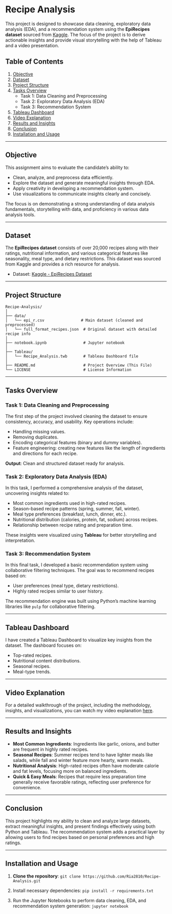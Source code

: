 # Recipe Analysis

This project is designed to showcase data cleaning, exploratory data analysis (EDA), and a recommendation system using the **EpiRecipes dataset** sourced from [Kaggle](https://www.kaggle.com/datasets/hugodarwood/epirecipes ). The focus of the project is to derive actionable insights and provide visual storytelling with the help of Tableau and a video presentation.

## Table of Contents

1. [Objective](#objective)
2. [Dataset](#dataset)
3. [Project Structure](#project-structure)
4. [Tasks Overview](#tasks-overview)
    - Task 1: Data Cleaning and Preprocessing
    - Task 2: Exploratory Data Analysis (EDA)
    - Task 3: Recommendation System
5. [Tableau Dashboard](#tableau-dashboard)
6. [Video Explanation](#video-explanation)
7. [Results and Insights](#results-and-insights)
8. [Conclusion](#conclusion)
9. [Installation and Usage](#installation-and-usage)

---

## Objective

This assignment aims to evaluate the candidate’s ability to:

- Clean, analyze, and preprocess data efficiently.
- Explore the dataset and generate meaningful insights through EDA.
- Apply creativity in developing a recommendation system.
- Use visualizations to communicate insights clearly and concisely.
  
The focus is on demonstrating a strong understanding of data analysis fundamentals, storytelling with data, and proficiency in various data analysis tools.

---

## Dataset

The **EpiRecipes dataset** consists of over 20,000 recipes along with their ratings, nutritional information, and various categorical features like seasonality, meal type, and dietary restrictions. This dataset was sourced from Kaggle and provides a rich resource for analysis.

- Dataset: [Kaggle - EpiRecipes Dataset](https://www.kaggle.com/datasets/hugodarwood/epirecipes )

---

## Project Structure
```
Recipe-Analysis/
│
├── data/
│   └── epi_r.csv                # Main dataset (cleaned and preprocessed)
│   └── full_format_recipes.json  # Original dataset with detailed recipe info
│
├── notebook.ipynb                # Jupyter notebook
│
├── Tableau/
│   └── Recipe_Analysis.twb       # Tableau Dashboard file
│
├── README.md                     # Project Overview (This File)
└── LICENSE                       # License Information
```
---

## Tasks Overview

### Task 1: Data Cleaning and Preprocessing
The first step of the project involved cleaning the dataset to ensure consistency, accuracy, and usability. Key operations include:
- Handling missing values.
- Removing duplicates.
- Encoding categorical features (binary and dummy variables).
- Feature engineering: creating new features like the length of ingredients and directions for each recipe.

**Output**: Clean and structured dataset ready for analysis.

### Task 2: Exploratory Data Analysis (EDA)
In this task, I performed a comprehensive analysis of the dataset, uncovering insights related to:
- Most common ingredients used in high-rated recipes.
- Season-based recipe patterns (spring, summer, fall, winter).
- Meal type preferences (breakfast, lunch, dinner, etc.).
- Nutritional distribution (calories, protein, fat, sodium) across recipes.
- Relationship between recipe rating and preparation time.

These insights were visualized using **Tableau** for better storytelling and interpretation.

### Task 3: Recommendation System
In this final task, I developed a basic recommendation system using collaborative filtering techniques. The goal was to recommend recipes based on:
- User preferences (meal type, dietary restrictions).
- Highly rated recipes similar to user history.

The recommendation engine was built using Python’s machine learning libraries like `pulp` for collaborative filtering.

---

## Tableau Dashboard

I have created a Tableau Dashboard to visualize key insights from the dataset. The dashboard focuses on:
- Top-rated recipes.
- Nutritional content distributions.
- Seasonal recipes.
- Meal-type trends.

---

## Video Explanation

For a detailed walkthrough of the project, including the methodology, insights, and visualizations, you can watch my video explanation [here](https://youtu.be/nTW0CzUH6-o?si=4c2i3l_MmVjmXMm6).

---

## Results and Insights

- **Most Common Ingredients**: Ingredients like garlic, onions, and butter are frequent in highly rated recipes.
- **Seasonal Recipes**: Summer recipes tend to have lighter meals like salads, while fall and winter feature more hearty, warm meals.
- **Nutritional Analysis**: High-rated recipes often have moderate calorie and fat levels, focusing more on balanced ingredients.
- **Quick & Easy Meals**: Recipes that require less preparation time generally receive favorable ratings, reflecting user preference for convenience.

---

## Conclusion

This project highlights my ability to clean and analyze large datasets, extract meaningful insights, and present findings effectively using both Python and Tableau. The recommendation system adds a practical layer by allowing users to find recipes based on personal preferences and high ratings.

---

## Installation and Usage

1. **Clone the repository**:
   ```git clone https://github.com/Ria2810/Recipe-Analysis.git```

2. Install necessary dependencies:
```pip install -r requirements.txt```

3. Run the Jupyter Notebooks to perform data cleaning, EDA, and recommendation system generation:
```jupyter notebook```


